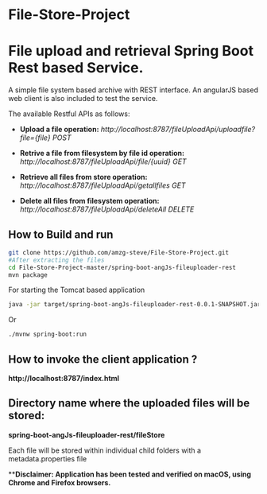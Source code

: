 # File-Store-Project
File upload and retrieval Spring Boot Rest based Service.
=====================

A simple file system based archive with REST interface. An angularJS based web client is also included to test the service.

The available Restful APIs as follows:

* **Upload a file operation:**
*http://localhost:8787/fileUploadApi/uploadfile?file={file} POST*

* **Retrive a file from filesystem by file id operation:**
*http://localhost:8787/fileUploadApi/file/{uuid} GET*

* **Retrieve all files from store operation:**
*http://localhost:8787/fileUploadApi/getallfiles GET*

* **Delete all files from filesystem operation:**
*http://localhost:8787/fileUploadApi/deleteAll DELETE*

How to Build and run
-------------

```bash
git clone https://github.com/amzg-steve/File-Store-Project.git
#After extracting the files
cd File-Store-Project-master/spring-boot-angJs-fileuploader-rest
mvn package
```
For starting the Tomcat based application
```bash
java -jar target/spring-boot-angJs-fileuploader-rest-0.0.1-SNAPSHOT.jar
```
Or
```bash
./mvnw spring-boot:run
```
How to invoke the client application ?
-------------
**http://localhost:8787/index.html**

Directory name where the uploaded files will be stored:
-------------
**spring-boot-angJs-fileuploader-rest/fileStore**

Each file will be stored within individual child folders with a metadata.properties file


****Disclaimer: Application has been tested and verified on macOS, using Chrome and Firefox browsers.**


